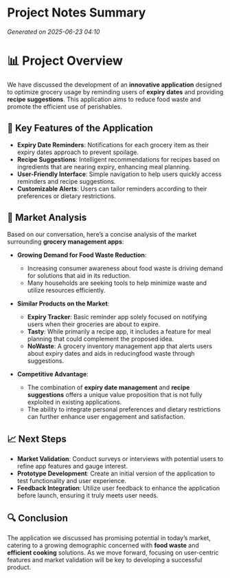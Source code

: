 # Project Notes Summary

*Generated on 2025-06-23 04:10*

# 📊 **Project Overview**

We have discussed the development of an **innovative application** designed to optimize grocery usage by reminding users of **expiry dates** and providing **recipe suggestions**. This application aims to reduce food waste and promote the efficient use of perishables.

## 🌟 **Key Features of the Application**

- **Expiry Date Reminders**: Notifications for each grocery item as their expiry dates approach to prevent spoilage.
- **Recipe Suggestions**: Intelligent recommendations for recipes based on ingredients that are nearing expiry, enhancing meal planning.
- **User-Friendly Interface**: Simple navigation to help users quickly access reminders and recipe suggestions.
- **Customizable Alerts**: Users can tailor reminders according to their preferences or dietary restrictions.

## 🛒 **Market Analysis**

Based on our conversation, here’s a concise analysis of the market surrounding **grocery management apps**:

- **Growing Demand for Food Waste Reduction**:
  - Increasing consumer awareness about food waste is driving demand for solutions that aid in its reduction.
  - Many households are seeking tools to help minimize waste and utilize resources efficiently.

- **Similar Products on the Market**:
  - **Expiry Tracker**: Basic reminder app solely focused on notifying users when their groceries are about to expire.
  - **Tasty**: While primarily a recipe app, it includes a feature for meal planning that could complement the proposed idea.
  - **NoWaste**: A grocery inventory management app that alerts users about expiry dates and aids in reducingfood waste through suggestions.

- **Competitive Advantage**:
  - The combination of **expiry date management** and **recipe suggestions** offers a unique value proposition that is not fully exploited in existing applications.
  - The ability to integrate personal preferences and dietary restrictions can further enhance user engagement and satisfaction.

## 📈 **Next Steps**

- **Market Validation**: Conduct surveys or interviews with potential users to refine app features and gauge interest.
- **Prototype Development**: Create an initial version of the application to test functionality and user experience.
- **Feedback Integration**: Utilize user feedback to enhance the application before launch, ensuring it truly meets user needs.

## 🔍 **Conclusion**

The application we discussed has promising potential in today’s market, catering to a growing demographic concerned with **food waste** and **efficient cooking** solutions. As we move forward, focusing on user-centric features and market validation will be key to developing a successful product.